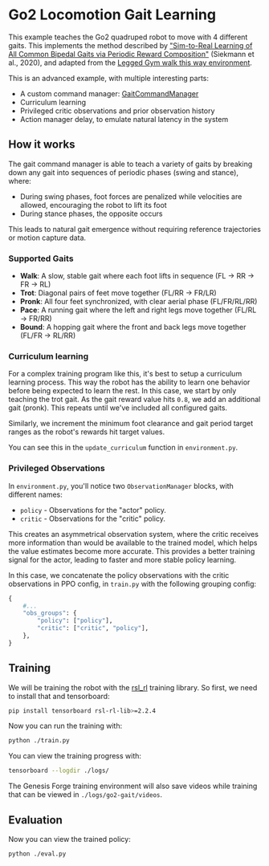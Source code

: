 # Go2 Locomotion Gait Learning

This example teaches the Go2 quadruped robot to move with 4 different gaits. This implements the method described by ["Sim-to-Real Learning of All Common Bipedal Gaits via Periodic Reward Composition"](https://arxiv.org/pdf/2011.01387) (Siekmann et al., 2020), and adapted from the [Legged Gym walk this way environment](https://github.com/lupinjia/genesis_lr/blob/2b44e231007ae89c7f2189f6858240ffae3e28dc/legged_gym/envs/go2/go2_wtw/go2_wtw.py).

This is an advanced example, with multiple interesting parts:

- A custom command manager: [GaitCommandManager](./gate_command_manager.py)
- Curriculum learning
- Privileged critic observations and prior observation history
- Action manager delay, to emulate natural latency in the system

## How it works

The gait command manager is able to teach a variety of gaits by breaking down any gait into sequences of periodic phases (swing and stance), where:

- During swing phases, foot forces are penalized while velocities are allowed, encouraging the robot to lift its foot
- During stance phases, the opposite occurs

This leads to natural gait emergence without requiring reference trajectories or motion capture data.

### Supported Gaits

- **Walk**: A slow, stable gait where each foot lifts in sequence (FL → RR → FR → RL)
- **Trot**: Diagonal pairs of feet move together (FL/RR → FR/LR)
- **Pronk**: All four feet synchronized, with clear aerial phase (FL/FR/RL/RR)
- **Pace**: A running gait where the left and right legs move together (FL/RL → FR/RR)
- **Bound**: A hopping gait where the front and back legs move together (FL/FR → RL/RR)

### Curriculum learning

For a complex training program like this, it's best to setup a curriculum learning process. This way the robot has the ability to learn one behavior before being expected to learn the rest. In this case, we start by only teaching the trot gait. As the gait reward value hits `0.8`, we add an additional gait (pronk). This repeats until we've included all configured gaits.

Similarly, we increment the minimum foot clearance and gait period target ranges as the robot's rewards hit target values.

You can see this in the `update_curriculum` function in `environment.py`.

### Privileged Observations

In `environment.py`, you'll notice two `ObservationManager` blocks, with different names:

- `policy` - Observations for the "actor" policy.
- `critic` - Observations for the "critic" policy.

This creates an asymmetrical observation system, where the critic receives more information than would be available to the trained model, which helps the value estimates become more accurate. This provides a better training signal for the actor, leading to faster and more stable policy learning.

In this case, we concatenate the policy observations with the critic observations in PPO config, in `train.py` with the following grouping config:

```python
{
    #...
    "obs_groups": {
        "policy": ["policy"],
        "critic": ["critic", "policy"],
    },
}
```

## Training

We will be training the robot with the [rsl_rl](https://github.com/leggedrobotics/rsl_rl) training library. So first, we need to install that and tensorboard:

```bash
pip install tensorboard rsl-rl-lib>=2.2.4
```

Now you can run the training with:

```bash
python ./train.py
```

You can view the training progress with:

```bash
tensorboard --logdir ./logs/
```

The Genesis Forge training environment will also save videos while training that can be viewed in `./logs/go2-gait/videos`.

## Evaluation

Now you can view the trained policy:

```bash
python ./eval.py
```
